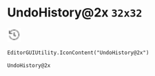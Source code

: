 # UndoHistory@2x `32x32`
<img src="/img/UndoHistory.png" width=32 height=32>

``` CSharp
EditorGUIUtility.IconContent("UndoHistory@2x")
```
```
UndoHistory@2x
```
